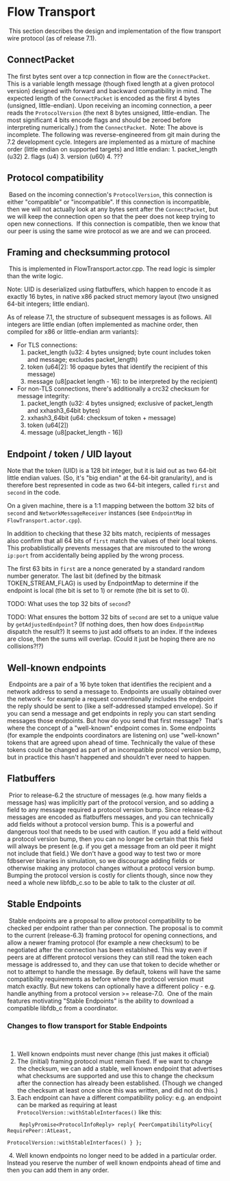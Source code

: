 # Flow Transport
​
This section describes the design and implementation of the flow transport wire protocol (as of release 7.1).
​
## ConnectPacket

The first bytes sent over a tcp connection in flow are the `ConnectPacket`.
This is a variable length message (though fixed length at a given protocol
version) designed with forward and backward compatibility in mind. The expected length of the `ConnectPacket` is encoded as the first 4 bytes (unsigned, little-endian). Upon receiving an incoming connection, a peer reads the `ProtocolVersion` (the next 8 bytes unsigned, little-endian. The most significant 4 bits encode flags and should be zeroed before interpreting numerically.) from the `ConnectPacket`.
​
Note:  The above is incomplete.  The following was reverse-engineered from git main during the 7.2 development cycle.  Integers are implemented as a mixture of machine order (little endian on supported targets) and little endian:
    1. packet_length (u32)
    2. flags (u4)
    3. version (u60)
    4. ???

## Protocol compatibility
​
Based on the incoming connection's `ProtocolVersion`, this connection is either
"compatible" or "incompatible". If this connection is incompatible, then we
will not actually look at any bytes sent after the `ConnectPacket`, but we will
keep the connection open so that the peer does not keep trying to open new
connections.
​
If this connection is compatible, then we know that our peer is using the same wire protocol as we are and we can proceed.
​
## Framing and checksumming protocol
​
This is implemented in FlowTransport.actor.cpp.  The read logic is simpler than the write logic.

Note: UID is deserialized using flatbuffers, which happen to encode it as exactly 16 bytes, in native x86 packed struct memory layout (two unsigned 64-bit integers; little endian).

As of release 7.1, the structure of subsequent messages is as follows.  All integers are little endian (often implemented as machine order, then compiled for x86 or little-endian arm variants):
​
* For TLS connections:
    1. packet_length (u32: 4 bytes unsigned; byte count includes token and message; excludes packet_length)
    2. token (u64[2]: 16 opaque bytes that identify the recipient of this message)
    3. message (u8[packet length - 16]: to be interpreted by the recipient)
* For non-TLS connections, there's additionally a crc32 checksum for message integrity:
    1. packet_length (u32: 4 bytes unsigned; exclusive of packet_length and xxhash3_64bit bytes)
    2. xxhash3_64bit (u64: checksum of token + message)
    3. token (u64[2])
    4. message (u8[packet_length - 16])
​
## Endpoint / token / UID layout

Note that the token (UID) is a 128 bit integer, but it is laid out as two 64-bit little endian values.  (So, it's "big endian" at the 64-bit granularity), and is therefore best represented in code as two 64-bit integers, called `first` and `second` in the code.

On a given machine, there is a 1:1 mapping between the bottom 32 bits of `second` and `NetworkMessageReceiver` instances (see `EndpointMap` in `FlowTransport.actor.cpp`).

In addition to checking that these 32 bits match, recipients of messages
also confirm that all 64 bits of `first` match the values of their local tokens.  This probablistically prevents messages that are misrouted to the wrong `ip:port` from accidentally being applied by the wrong process.

The first 63 bits in `first` are a nonce generated by a standard random number generator.  The last bit (defined by the bitmask TOKEN_STREAM_FLAG) is used by
EndpointMap to determine if the endpoint is local (the bit is set to 1) or remote (the bit is set to 0).

TODO: What uses the top 32 bits of `second`?

TODO: What ensures the bottom 32 bits of `second` are set to a unique value by `getAdjustedEndpoint`?  (If nothing does, then how does `EndpointMap` dispatch the result?)  It seems to just add offsets to an index.  If the indexes are close, then the sums will overlap.  (Could it just be hoping there are no collisions?!?)


## Well-known endpoints
​
Endpoints are a pair of a 16 byte token that identifies the recipient and a
network address to send a message to. Endpoints are usually obtained over the
network - for example a request conventionally includes the endpoint the
reply should be sent to (like a self-addressed stamped envelope). So if you
can send a message and get endpoints in reply you can start sending messages
those endpoints. But how do you send that first message?
​
That's where the concept of a "well-known" endpoint comes in. Some endpoints
(for example the endpoints coordinators are listening on) use "well-known"
tokens that are agreed upon ahead of time. Technically the value of these
tokens could be changed as part of an incompatible protocol version bump, but
in practice this hasn't happened and shouldn't ever need to happen.
​
## Flatbuffers
​
Prior to release-6.2 the structure of messages (e.g. how many fields a
message has) was implicitly part of the protocol version, and so adding a
field to any message required a protocol version bump. Since release-6.2
messages are encoded as flatbuffers messages, and you can technically add
fields without a protocol version bump. This is a powerful and dangerous tool
that needs to be used with caution. If you add a field without a protocol version bump, then you can no longer be certain that this field will always be present (e.g. if you get a message from an old peer it might not include that field.) 
We don't have a good way to test two or more fdbserver binaries in
simulation, so we discourage adding fields or otherwise making any protocol
changes without a protocol version bump.
​
Bumping the protocol version is costly for clients though, since now they need a whole new libfdb_c.so to be able to talk to the cluster _at all_.
​
## Stable Endpoints
​
Stable endpoints are a proposal to allow protocol compatibility to be checked
per endpoint rather than per connection. The proposal is to commit to the
current (release-6.3) framing protocol for opening connections, and allow a
newer framing protocol (for example a new checksum) to be negotiated after
the connection has been established. This way even if peers are at different
protocol versions they can still read the token each message is addressed to,
and they can use that token to decide whether or not to attempt to handle the
message. By default, tokens will have the same compatibility requirements as
before where the protocol version must match exactly. But new tokens can
optionally have a different policy - e.g. handle anything from a protocol
version >= release-7.0.
​
One of the main features motivating "Stable Endpoints" is the ability to download a compatible libfdb_c from a coordinator.
​
### Changes to flow transport for Stable Endpoints
​
1. Well known endpoints must never change (this just makes it official)
2. The (initial) framing protocol must remain fixed. If we want to change the checksum, we can add a stable, well known endpoint that advertises what checksums are supported and use this to change the checksum after the connection has already been established.  (Though we changed the checksum at least once since this was written, and did not do this.)
3. Each endpoint can have a different compatibility policy: e.g. an endpoint can be marked as requiring at least `ProtocolVersion::withStableInterfaces()` like this:
​
```
	ReplyPromise<ProtocolInfoReply> reply{ PeerCompatibilityPolicy{ RequirePeer::AtLeast,
		                                                            ProtocolVersion::withStableInterfaces() } };
```
​
4. Well known endpoints no longer need to be added in a particular order. Instead you reserve the number of well known endpoints ahead of time and then you can add them in any order.
